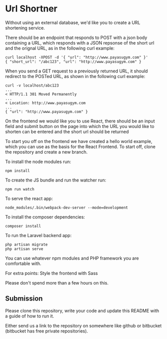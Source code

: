 # Url Shortner

Without using an external database, we'd like you to create a URL shortening service. 

There should be an endpoint that responds to POST with a json body containing a URL, which responds with a JSON repsonse of the short url and the orignal URL, as in the following curl example:

~~~
curl localhost -XPOST -d '{ "url": "http://www.payasugym.com" }'
{ "short_url": "/abc123", "url": "http://www.payasugym.com" }
~~~
When you send a GET request to a previously returned URL, it should redirect to the POSTed URL, as shown in the following curl example:

~~~
curl -v localhost/abc123
...
< HTTP/1.1 301 Moved Permanently
...
< Location: http://www.payasugym.com
...
{ "url": "http://www.payasugym.com" }
~~~
On the frontend we would like you to use React, there should be an input field and submit button on the page into which the URL you would like to shorten can be entered and the short url should be returned 

To start you off on the frontend we have created a hello world example, which you can use as the basis for the React Frontend.
To start off, clone the repository and create a new branch.

To install the node modules run:
~~~
npm install
~~~

To create the JS bundle and run the watcher run:
~~~
npm run watch
~~~

To serve the react app:
~~~
node_modules/.bin/webpack-dev-server --mode=development
~~~

To install the composer dependencies:
~~~
composer install
~~~


To run the Laravel backend app:
~~~
php artisan migrate
php artisan serve
~~~

You can use whatever npm modules and PHP framework you are comfortable with. 

For extra points: Style the frontend with Sass

Please don't spend more than a few hours on this.

## Submission

Please clone this repository, write your code and update this README with a guide of how to run it.

Either send us a link to the repository on somewhere like github or bitbucket (bitbucket has free private repositories).


